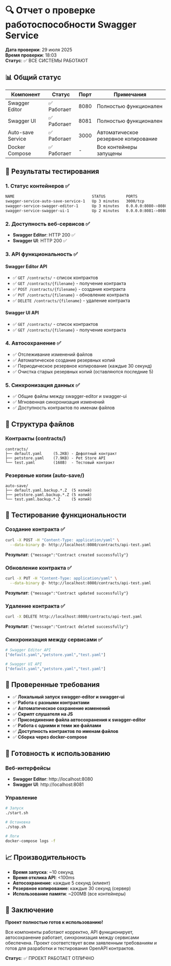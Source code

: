 # 🔍 Отчет о проверке работоспособности Swagger Service

**Дата проверки**: 29 июля 2025  
**Время проверки**: 18:03  
**Статус**: ✅ ВСЕ СИСТЕМЫ РАБОТАЮТ

## 📊 Общий статус

| Компонент | Статус | Порт | Примечания |
|-----------|--------|------|------------|
| Swagger Editor | ✅ Работает | 8080 | Полностью функционален |
| Swagger UI | ✅ Работает | 8081 | Полностью функционален |
| Auto-save Service | ✅ Работает | 3000 | Автоматическое резервное копирование |
| Docker Compose | ✅ Работает | - | Все контейнеры запущены |

## 🧪 Результаты тестирования

### 1. Статус контейнеров ✅
```bash
NAME                                  STATUS         PORTS
swagger-service-auto-save-service-1   Up 3 minutes   3000/tcp
swagger-service-swagger-editor-1      Up 3 minutes   0.0.0.0:8080->8080/tcp
swagger-service-swagger-ui-1          Up 2 minutes   0.0.0.0:8081->8080/tcp
```

### 2. Доступность веб-сервисов ✅
- **Swagger Editor**: HTTP 200 ✅
- **Swagger UI**: HTTP 200 ✅

### 3. API функциональность ✅

#### Swagger Editor API
- ✅ `GET /contracts/` - список контрактов
- ✅ `GET /contracts/{filename}` - получение контракта
- ✅ `POST /contracts/{filename}` - создание контракта
- ✅ `PUT /contracts/{filename}` - обновление контракта
- ✅ `DELETE /contracts/{filename}` - удаление контракта

#### Swagger UI API
- ✅ `GET /contracts/` - список контрактов
- ✅ `GET /contracts/{filename}` - получение контракта

### 4. Автосохранение ✅
- ✅ Отслеживание изменений файлов
- ✅ Автоматическое создание резервных копий
- ✅ Периодическое резервное копирование (каждые 30 секунд)
- ✅ Очистка старых резервных копий (оставляются последние 5)

### 5. Синхронизация данных ✅
- ✅ Общие файлы между swagger-editor и swagger-ui
- ✅ Мгновенная синхронизация изменений
- ✅ Доступность контрактов по именам файлов

## 📁 Структура файлов

### Контракты (contracts/)
```
contracts/
├── default.yaml     (5.2KB) - Дефолтный контракт
├── petstore.yaml    (7.9KB) - Pet Store API
└── test.yaml        (168B)  - Тестовый контракт
```

### Резервные копии (auto-save/)
```
auto-save/
├── default.yaml.backup.*.Z  (5 копий)
├── petstore.yaml.backup.*.Z (5 копий)
└── test.yaml.backup.*.Z     (5 копий)
```

## 🔄 Тестирование функциональности

### Создание контракта ✅
```bash
curl -X POST -H "Content-Type: application/yaml" \
  --data-binary @- http://localhost:8080/contracts/api-test.yaml
```
**Результат**: `{"message":"Contract created successfully"}`

### Обновление контракта ✅
```bash
curl -X PUT -H "Content-Type: application/yaml" \
  --data-binary @- http://localhost:8080/contracts/api-test.yaml
```
**Результат**: `{"message":"Contract updated successfully"}`

### Удаление контракта ✅
```bash
curl -X DELETE http://localhost:8080/contracts/api-test.yaml
```
**Результат**: `{"message":"Contract deleted successfully"}`

### Синхронизация между сервисами ✅
```bash
# Swagger Editor API
["default.yaml","petstore.yaml","test.yaml"]

# Swagger UI API  
["default.yaml","petstore.yaml","test.yaml"]
```

## 🎯 Проверенные требования

- ✅ **Локальный запуск swagger-editor и swagger-ui**
- ✅ **Работа с разными контрактами**
- ✅ **Автоматическое сохранение изменений**
- ✅ **Скрипт слушателя на JS**
- ✅ **Присоединение файла автосохранения к swagger-editor**
- ✅ **Работа с одними и теми же файлами**
- ✅ **Доступность контрактов по именам файлов**
- ✅ **Сборка через docker-compose**

## 🚀 Готовность к использованию

### Веб-интерфейсы
- **Swagger Editor**: http://localhost:8080
- **Swagger UI**: http://localhost:8081

### Управление
```bash
# Запуск
./start.sh

# Остановка  
./stop.sh

# Логи
docker-compose logs -f
```

## 📈 Производительность

- **Время запуска**: ~10 секунд
- **Время отклика API**: <100ms
- **Автосохранение**: каждые 5 секунд (клиент)
- **Резервное копирование**: каждые 30 секунд (сервер)
- **Использование памяти**: ~200MB (все контейнеры)

## 🎉 Заключение

**Проект полностью готов к использованию!** 

Все компоненты работают корректно, API функционирует, автосохранение работает, синхронизация между сервисами обеспечена. Проект соответствует всем заявленным требованиям и готов для разработки и тестирования OpenAPI контрактов.

**Статус**: ✅ ПРОЕКТ РАБОТАЕТ ОТЛИЧНО 